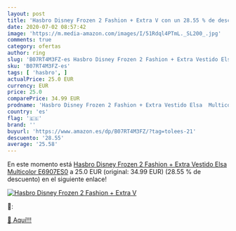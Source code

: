 ```yaml
---
layout: post
title: 'Hasbro Disney Frozen 2 Fashion + Extra V con un 28.55 % de descuento'
date: 2020-07-02 08:57:42
image: 'https://m.media-amazon.com/images/I/51Rdql4PTmL._SL200_.jpg'
comments: true
category: ofertas
author: ring
slug: 'B07RT4M3FZ-es Hasbro Disney Frozen 2 Fashion + Extra Vestido Elsa...'
sku: 'B07RT4M3FZ-es'
tags: [ 'hasbro', ]
actualPrice: 25.0 EUR
currency: EUR
price: 25.0
comparePrice: 34.99 EUR
prodname: 'Hasbro Disney Frozen 2 Fashion + Extra Vestido Elsa  Multicolor  E6907ES0'
country: 'es'
flag: '🇪🇸'
brand: ''
buyurl: 'https://www.amazon.es/dp/B07RT4M3FZ/?tag=tolees-21'
descuento: '28.55'
average: '25.58'
---
```


En este momento está [Hasbro Disney Frozen 2 Fashion + Extra Vestido Elsa  Multicolor  E6907ES0](https://www.amazon.es/dp/B07RT4M3FZ/?tag=tolees-21) a 25.0 EUR (original: 34.99 EUR) (28.55 %  de descuento) en el siguiente enlace!

[![Hasbro Disney Frozen 2 Fashion + Extra V](https://m.media-amazon.com/images/I/51Rdql4PTmL._SL200_.jpg)](https://www.amazon.es/dp/B07RT4M3FZ/?tag=tolees-21)

🔎:


[🛒 Aquí!!!](https://www.amazon.es/dp/B07RT4M3FZ/?tag=tolees-21)
